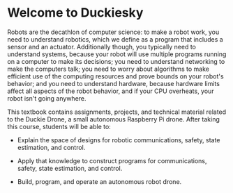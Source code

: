 # Welcome to Duckiesky

Robots are the decathlon of computer science: to make
a robot work, you need to understand robotics, which we
define as a program that includes a sensor and an actuator.
Additionally though, you typically need to understand
systems, because your robot will use multiple programs
running on a computer to make its decisions; you need to
understand networking to make the computers talk; you need to
worry about algorithms to make efficient use of the computing
resources and prove bounds on your robot's behavior; and you
need to understand hardware, because hardware limits affect
all aspects of the robot behavior, and if your CPU overheats,
your robot isn't going anywhere.

This textbook contains assignments, projects, and technical material
related to the Duckie Drone, a small autonomous Raspberry Pi drone.
After taking this course, students will be able to:

* Explain the space of designs for robotic communications, safety,
  state estimation, and control.

* Apply that knowledge to construct programs for communications, safety, state estimation, and control.

* Build, program, and operate an autonomous robot drone. 

```{tableofcontents}
```
